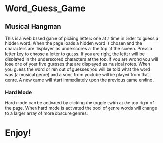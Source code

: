 # Word_Guess_Game

## Musical Hangman
This is a web based game of picking letters one at a time in order to guess a
hidden word.  When the page loads a hidden word is chosen and the characters
are displayed as underscores at the top of the screen.  Press a letter key
to choose a letter to guess.  If you are right, the letter will be displayed
in the underscored characters at the top.  If you are wrong you will lose one
of your five guesses that are displayed as musical notes.  When you guess the
word or run out of guesses you will be told what the word was (a musical genre)
and a song from youtube will be played from that genre.  A new game will start
immediately upon the previous game ending.

### Hard Mode
Hard mode can be activated by clicking the toggle swith at the top right of the
page.  When hard mode is activated the pool of genre words will change to a 
larger array of more obscure genres.

# Enjoy!
